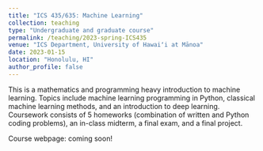 ```yaml
---
title: "ICS 435/635: Machine Learning"
collection: teaching
type: "Undergraduate and graduate course"
permalink: /teaching/2023-spring-ICS435
venue: "ICS Department, University of Hawaiʻi at Mānoa"
date: 2023-01-15
location: "Honolulu, HI"
author_profile: false
---
```


This is a mathematics and programming heavy introduction to machine learning. Topics include machine learning programming in Python, classical machine learning methods, and an introduction to deep learning. Coursework consists of 5 homeworks (combination of written and Python coding problems), an in-class midterm, a final exam, and a final project.

Course webpage: coming soon!